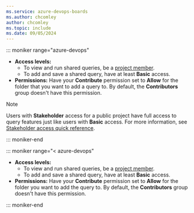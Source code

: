 ```yaml
---
ms.service: azure-devops-boards
ms.author: chcomley
author: chcomley
ms.topic: include
ms.date: 09/05/2024
---
```



::: moniker range="azure-devops"

* **Access levels:**
  * To view and run shared queries, be a [project member](../../organizations/security/add-users-team-project.md).
  * To add and save a shared query, have at least **Basic** access. 
* **Permissions:** Have your **Contribute** permission set to **Allow** for the folder that you want to add a query to. By default, the **Contributors** group doesn't have this permission. 

> [!NOTE]  
> Users with **Stakeholder** access for a public project have full access to query features just like users with **Basic** access. For more information, see [Stakeholder access quick reference](../../organizations/security/stakeholder-access.md).

::: moniker-end

::: moniker range="< azure-devops"

* **Access levels:** 
  * To view and run shared queries, be a [project member](../../organizations/security/add-users-team-project.md).
  * To add and save a shared query, have at least **Basic** access. 
* **Permissions:**  Have your **Contribute** permission set to **Allow** for the folder you want to add the query to. By default, the **Contributors** group doesn't have this permission. 

::: moniker-end
